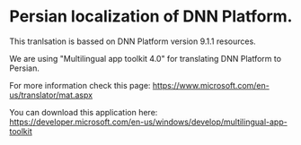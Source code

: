 # Persian localization of DNN Platform.

This tranlsation is bassed on DNN Platform version 9.1.1 resources.

We are using "Multilingual app toolkit 4.0" for translating DNN Platform to Persian.

For more information check this page: https://www.microsoft.com/en-us/translator/mat.aspx

You can download this application here: https://developer.microsoft.com/en-us/windows/develop/multilingual-app-toolkit

